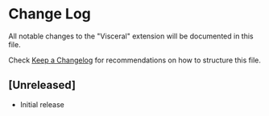 # Change Log

All notable changes to the "Visceral" extension will be documented in this file.

Check [Keep a Changelog](http://keepachangelog.com/) for recommendations on how to structure this file.

## [Unreleased]

- Initial release